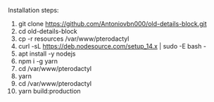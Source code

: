 Installation steps:

1. git clone https://github.com/Antoniovbn000/old-details-block.git
2. cd old-details-block
3. cp -r resources /var/www/pterodactyl
4. curl -sL https://deb.nodesource.com/setup_14.x | sudo -E bash -
5. apt install -y nodejs
6. npm i -g yarn
7. cd /var/www/pterodactyl
8. yarn
8. cd /var/www/pterodactyl
9. yarn build:production
